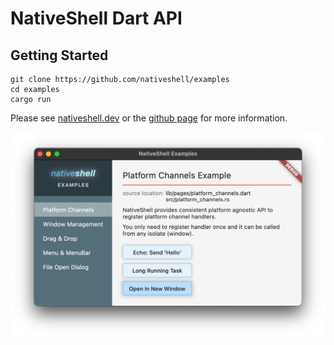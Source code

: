 # NativeShell Dart API

## Getting Started

```
git clone https://github.com/nativeshell/examples
cd examples
cargo run

```

Please see [nativeshell.dev](nativeshell.dev) or the
[github page](https://github.com/nativeshell/nativeshell) for more information.

![](screenshot1.png "Screenshot")
